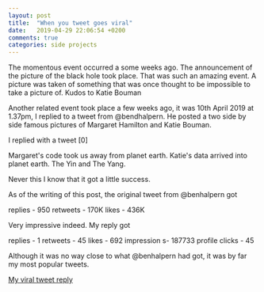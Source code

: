 ```yaml
---
layout: post
title:  "When you tweet goes viral"
date:   2019-04-29 22:06:54 +0200
comments: true
categories: side projects 
---
```


The momentous event occurred a some weeks ago. The announcement of the picture of the black hole took place. That was such an amazing event. A picture was taken of something that was once thought to be impossible to take a picture of. Kudos to Katie Bouman

Another related event took place a few weeks ago, it was 10th April 2019 at 1.37pm, I replied to a tweet from @bendhalpern. He posted a two side by side famous pictures of Margaret Hamilton and Katie Bouman.

I replied with a tweet [0]

 Margaret's code took us away from planet earth.
 Katie's data arrived into planet earth.
 The Yin and The Yang.

Never this I know that it got a little success.

As of the writing of this post, the original tweet from @benhalpern got

replies - 950
retweets - 170K
likes - 436K

Very impressive indeed. My reply got

replies - 1
retweets - 45
likes - 692
impression s- 187733
profile clicks - 45

Although it was no way close to what @benhalpern had got, it was by far my most popular tweets.


[My viral tweet reply](https://twitter.com/tehnyit/status/1116077649800171520)